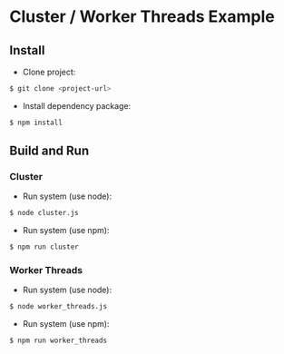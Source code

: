 # Cluster / Worker Threads Example #

## Install
* Clone project:
```bash 
$ git clone <project-url>
```
* Install dependency package:
```bash
$ npm install
```

## Build and Run
### Cluster
* Run system (use node):
```bash
$ node cluster.js
```
* Run system (use npm):
```bash
$ npm run cluster
```

### Worker Threads
* Run system (use node):
```bash
$ node worker_threads.js
```
* Run system (use npm):
```bash
$ npm run worker_threads
```
